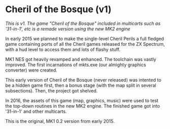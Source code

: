 Cheril of the Bosque (v1)
=========================

*This is v1. The game "Cheril of the Bosque" included in multicarts such as '31-in-1', etc is a remade version using the new MK2 engine*

In early 2015 we planned to make the single-level Cheril Perils a full fledged game containing ports of all the Cheril games released for the ZX Spectrum, with a hud level to access them and lots of flashy stuff.

MK1 NES got heavily revamped and enhanced. The toolchain was vastly improved. The first incarnations of mkts.exe (our almighty graphics converter) were created.

This early version of Cheril of the Bosque (never released) was intented to be a hidden game first, then a bonus stage (with the map split in several subsections). Then, the project got shelved.

In 2016, the assets of this game (map, graphics, music) were used to test the top-down routines in the new MK2 engine. The finished game got into '31-in-1' and other multicarts.

This is the original, MK1 0.2 version from early 2015.
